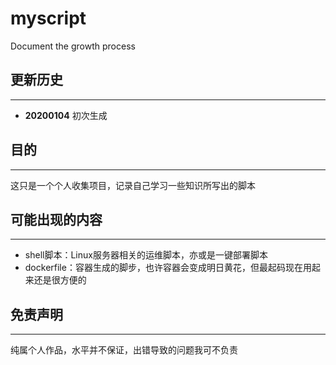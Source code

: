 # myscript

Document the growth process

## 更新历史

---

* **20200104** 初次生成

## 目的

---

这只是一个个人收集项目，记录自己学习一些知识所写出的脚本

## 可能出现的内容

---

* shell脚本：Linux服务器相关的运维脚本，亦或是一键部署脚本
* dockerfile：容器生成的脚步，也许容器会变成明日黄花，但最起码现在用起来还是很方便的

## 免责声明

---

纯属个人作品，水平并不保证，出错导致的问题我可不负责